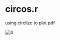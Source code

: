 # circos.r
using circlize to plot pdf


![4](https://github.com/wang-zewen/circos.r/assets/65105157/a06116fd-67a8-42c3-81c4-8d50229c2ddd)
